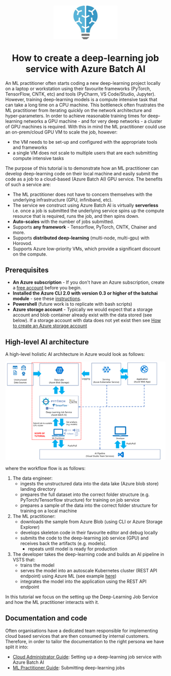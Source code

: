 <p align="center">
<img src="00_doc/img/batchai_logo.jpg" alt="Batch AI logo" width="200px"/>
<h1 align="center">How to create a deep-learning job service with Azure Batch AI</h1>
</p>

An ML practitioner often starts coding a new deep-learning project locally on a laptop or workstation using their favourite frameworks (PyTorch, TensorFlow, CNTK, etc) and tools (PyCharm, VS Code/Studio, Jupyter). However, training deep-learning models is a compute intensive task that can take a long time on a CPU machine. This bottleneck often frustrates the ML practitioner from iterating quickly on the network architecture and hyper-parameters. In order to achieve reasonable training times for deep-learning networks a GPU machine - and for very deep networks - a cluster of GPU machines is required. With this in mind the ML practitioner could use an on-prem/cloud GPU VM to scale the job, however:

* the VM needs to be set-up and configured with the appropriate tools and frameworks
* a single VM does not scale to multiple users that are each submitting compute intensive tasks

The purpose of this tutorial is to demonstrate how an ML practitioner can develop deep-learning code on their local machine and easily submit the code as a job to a cloud-based (Azure Batch AI) GPU service. The benefits of such a service are:

* The ML practitioner does not have to concern themselves with the underlying infrastructure (GPU, infiniband, etc).
* The service we construct using Azure Batch AI is virtually __serverless__ i.e. once a job is submitted the underlying service spins up the compute resource that is required, runs the job, and then spins down.
* __Auto-scales__ with the number of jobs submitted.
* Supports __any framework__ - Tensorflow, PyTorch, CNTK, Chainer and more.
* Supports __distributed deep-learning__ (multi-node, multi-gpu) with Horovod.
* Supports Azure low-priority VMs, which provide a significant discount on the compute.

## Prerequisites

* __An Azure subscription__ - If you don't have an Azure subscription, create a [free account](https://azure.microsoft.com/free/?WT.mc_id=A261C142F) before you begin.
* __Installed the Azure CLI 2.0 with version 0.3 or higher of the batchai module__ - see these [instructions](https://docs.microsoft.com/en-us/cli/azure/install-azure-cli?view=azure-cli-latest).
* __Powershell__ (future work is to replicate with bash scripts)
* __Azure storage account__ - Typically we would expect that a storage account and blob container already exist with the data stored (see below). If a storage account with data does not yet exist then see [How to create an Azure storage account](https://docs.microsoft.com/en-gb/azure/storage/common/storage-create-storage-account)

## High-level AI architecture

A high-level holistic AI architecture in Azure would look as follows:

![](00_doc/img/batchai_flow.png?raw=true "Batch AI architecture")

where the workflow flow is as follows:

1. The data engineer:
    * ingests the unstructured data into the data lake (Azure blob store) landing directory
    * prepares the full dataset into the correct folder structure (e.g. PyTorch/Tensorflow structure) for training on job service
    * prepares a sample of the data into the correct folder structure for training on a local machine
2. The ML practitioner:
    * downloads the sample from Azure Blob (using CLI or Azure Storage Explorer)
    * develops skeleton code in their favourite editor and debug locally
    * submits the code to the deep-learning job service (GPU) and receives back the artifacts (e.g. models(.
        * repeats until model is ready for production
3. The developer takes the deep-learning code and builds an AI pipeline in VSTS that:
    * trains the model
    * serves the model into an autoscale Kubernetes cluster (REST API endpoint) using Azure ML (see example [here](https://docs.microsoft.com/en-us/azure/machine-learning/desktop-workbench/model-management-service-deploy))
    * integrates the model into the application using the REST API endpoint

In this tutorial we focus on the setting up the Deep-Learning Job Service and how the ML practitioner interacts with it.

## Documentation and code

Often organisations have a dedicated team responsible for implementing cloud based services that are then consumed by internal customers. Therefore, in order to tailor the documentation to the right persona we have split it into:

* [Cloud Administrator Guide](00_doc/cloud_admin_doc.md): Setting up a deep-learning job service with Azure Batch AI
* [ML Practitioner Guide](00_doc/ml_practitioner_doc.md): Submitting deep-learning jobs

